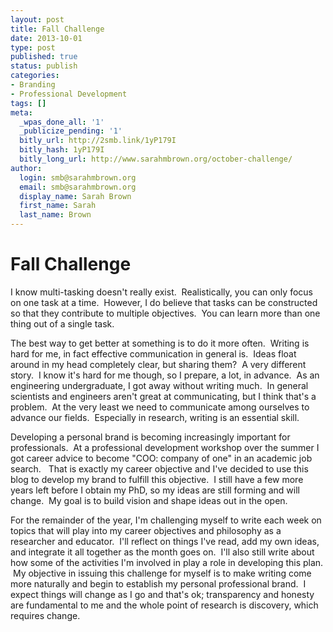 ```yaml
---
layout: post
title: Fall Challenge
date: 2013-10-01 
type: post
published: true
status: publish
categories:
- Branding
- Professional Development
tags: []
meta:
  _wpas_done_all: '1'
  _publicize_pending: '1'
  bitly_url: http://2smb.link/1yP179I
  bitly_hash: 1yP179I
  bitly_long_url: http://www.sarahmbrown.org/october-challenge/
author:
  login: smb@sarahmbrown.org
  email: smb@sarahmbrown.org
  display_name: Sarah Brown
  first_name: Sarah
  last_name: Brown
---
```

# Fall Challenge

I know multi-tasking doesn't really exist.  Realistically, you can only focus on one task at a time.  However, I do believe that tasks can be constructed so that they contribute to multiple objectives.  You can learn more than one thing out of a single task.

The best way to get better at something is to do it more often.  Writing is hard for me, in fact effective communication in general is.  Ideas float around in my head completely clear, but sharing them?  A very different story.  I know it's hard for me though, so I prepare, a lot, in advance.  As an engineering undergraduate, I got away without writing much.  In general scientists and engineers aren't great at communicating, but I think that's a problem.  At the very least we need to communicate among ourselves to advance our fields.  Especially in research, writing is an essential skill.

Developing a personal brand is becoming increasingly important for professionals.  At a professional development workshop over the summer I got career advice to become "COO: company of one" in an academic job search.   That is exactly my career objective and I've decided to use this blog to develop my brand to fulfill this objective.  I still have a few more years left before I obtain my PhD, so my ideas are still forming and will change.  My goal is to build vision and shape ideas out in the open.

For the remainder of the year, I'm challenging myself to write each week on topics that will play into my career objectives and philosophy as a researcher and educator.  I'll reflect on things I've read, add my own ideas, and integrate it all together as the month goes on.  I'll also still write about how some of the activities I'm involved in play a role in developing this plan.  My objective in issuing this challenge for myself is to make writing come more naturally and begin to establish my personal professional brand.  I expect things will change as I go and that's ok; transparency and honesty are fundamental to me and the whole point of research is discovery, which requires change.
